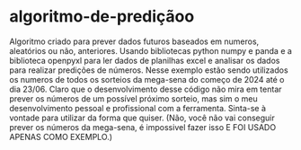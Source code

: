 # algoritmo-de-prediçãoo
Algoritmo criado para prever dados futuros baseados em numeros, aleatórios ou não, anteriores.
Usando bibliotecas python numpy e panda e a biblioteca openpyxl para ler dados de planilhas excel e analisar os dados para realizar predições de números.
Nesse exemplo estão sendo utilizados os numeros de todos os sorteios da mega-sena do começo de 2024 até o dia 23/06.
Claro que o desenvolvimento desse código não mira em tentar prever os números de um possível próximo sorteio, mas sim o meu desenvolvimento pessoal e profissional com a ferramenta.
Sinta-se à vontade para utilizar da forma que quiser.
(Não, você não vai conseguir prever os números da mega-sena, é impossivel fazer isso E FOI USADO APENAS COMO EXEMPLO.)
